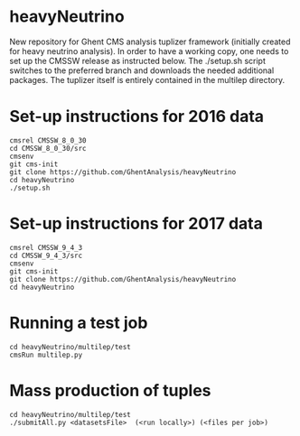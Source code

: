 # heavyNeutrino
New repository for Ghent CMS analysis tuplizer framework (initially created for heavy neutrino analysis).
In order to have a working copy, one needs to set up the CMSSW release as instructed below. The ./setup.sh script switches to the preferred branch and downloads the needed additional packages.
The tuplizer itself is entirely contained in the multilep directory.

# Set-up instructions for 2016 data
```
cmsrel CMSSW_8_0_30
cd CMSSW_8_0_30/src
cmsenv
git cms-init
git clone https://github.com/GhentAnalysis/heavyNeutrino
cd heavyNeutrino
./setup.sh
```

# Set-up instructions for 2017 data
```
cmsrel CMSSW_9_4_3
cd CMSSW_9_4_3/src
cmsenv
git cms-init
git clone https://github.com/GhentAnalysis/heavyNeutrino
cd heavyNeutrino
```


# Running a test job
```
cd heavyNeutrino/multilep/test
cmsRun multilep.py
```

# Mass production of tuples
```
cd heavyNeutrino/multilep/test
./submitAll.py <datasetsFile>  (<run locally>) (<files per job>)
```
